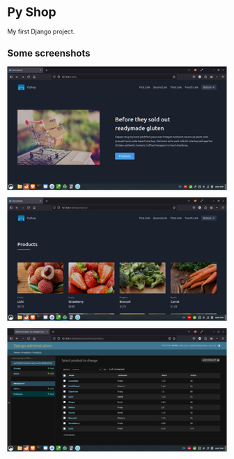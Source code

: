# Py Shop

My first Django project.

## Some screenshots

![Screetshot1](images/ss01.png)

![Screetshot1](images/ss02.png)

![Screetshot1](images/ss03.png)

